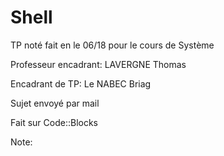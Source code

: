 # Shell

TP noté fait en le 06/18 pour le cours de Système

Professeur encadrant: LAVERGNE Thomas

Encadrant de TP: Le NABEC Briag

Sujet envoyé par mail

Fait sur Code::Blocks

Note:
